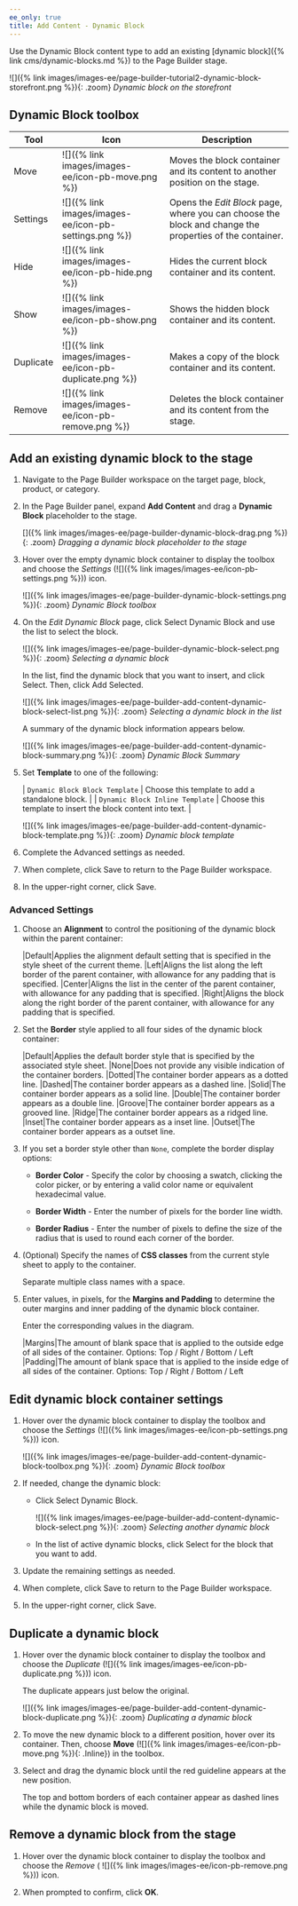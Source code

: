 ```yaml
---
ee_only: true
title: Add Content - Dynamic Block
---
```


Use the Dynamic Block content type to add an existing [dynamic block]({% link cms/dynamic-blocks.md %}) to the Page Builder stage.

![]({% link images/images-ee/page-builder-tutorial2-dynamic-block-storefront.png %}){: .zoom}
_Dynamic block on the storefront_

## Dynamic Block toolbox

| Tool      | Icon          | Description       |
| --------- | ------------- | ----------------- |
| Move      | ![]({% link images/images-ee/icon-pb-move.png %}) | Moves the block container and its content to another position on the stage.  |
| Settings  | ![]({% link images/images-ee/icon-pb-settings.png %}) | Opens the _Edit Block_ page, where you can choose the block and change the properties of the container. |
| Hide      | ![]({% link images/images-ee/icon-pb-hide.png %})| Hides the current block container and its content.  |
| Show      | ![]({% link images/images-ee/icon-pb-show.png %}) | Shows the  hidden block container and its content.  |
| Duplicate | ![]({% link images/images-ee/icon-pb-duplicate.png %}) | Makes a copy of the block container and its content.  |
| Remove    | ![]({% link images/images-ee/icon-pb-remove.png %})| Deletes the block container and its content from the stage. |

## Add an existing dynamic block to the stage

1. Navigate to the Page Builder workspace on the target page, block, product, or category.

1. In the Page Builder panel, expand **Add Content** and drag a **Dynamic Block** placeholder to the stage.

   []({% link images/images-ee/page-builder-dynamic-block-drag.png %}){: .zoom}
   _Dragging a dynamic block placeholder to the stage_

1. Hover over the empty dynamic block container to display the toolbox and choose the _Settings_ (![]({% link images/images-ee/icon-pb-settings.png %})) icon.

   ![]({% link images/images-ee/page-builder-dynamic-block-settings.png %}){: .zoom}
   _Dynamic Block toolbox_

1. On the _Edit Dynamic Block_ page, click <span class="btn">Select Dynamic Block</span> and use the list to select the block.

   ![]({% link images/images-ee/page-builder-dynamic-block-select.png %}){: .zoom}
   _Selecting a dynamic block_

   In the list, find the dynamic block that you want to insert, and click <span class="btn">Select</span>. Then, click <span class="btn">Add Selected</span>.

   ![]({% link images/images-ee/page-builder-add-content-dynamic-block-select-list.png %}){: .zoom}
   _Selecting a dynamic block in the list_

   A summary of the dynamic block information appears below.

   ![]({% link images/images-ee/page-builder-add-content-dynamic-block-summary.png %}){: .zoom}
   _Dynamic Block Summary_

1. Set **Template** to one of the following:

   | `Dynamic Block Block Template` | Choose this template to add a standalone block. |
   | `Dynamic Block Inline Template` | Choose this template to insert the block content into text. |

   ![]({% link images/images-ee/page-builder-add-content-dynamic-block-template.png %}){: .zoom}
   _Dynamic block template_

1. Complete the Advanced settings as needed.

1. When complete, click <span class="btn">Save</span> to return to the Page Builder workspace.

1. In the upper-right corner, click <span class="btn">Save</span>.

### Advanced Settings

1. Choose an **Alignment** to control the positioning of the dynamic block within the parent container:

   |Default|Applies the alignment default setting that is specified in the style sheet of the current theme.
   |Left|Aligns the list along the left border of the parent container, with allowance for any padding that is specified.
   |Center|Aligns the list in the center of the parent container, with allowance for any padding that is specified.
   |Right|Aligns the block along the right border of the parent container, with allowance for any padding that is specified.

1. Set the **Border** style applied to all four sides of the dynamic block container:

   |Default|Applies the default border style that is specified by the associated style sheet.
   |None|Does not provide any visible indication of the container borders.
   |Dotted|The container border appears as a dotted line.
   |Dashed|The container border appears as a dashed line.
   |Solid|The container border appears as a solid line.
   |Double|The container border appears as a double line.
   |Groove|The container border appears as a grooved line.
   |Ridge|The container border appears as a ridged line.
   |Inset|The container border appears as a inset line.
   |Outset|The container border appears as a outset line.

1. If you set a border style other than `None`, complete the border display options:

   - **Border Color** - Specify the color by choosing a swatch, clicking the color picker, or by entering a valid color name or equivalent hexadecimal value.

   - **Border Width** - Enter the number of pixels for the border line width.

   - **Border Radius** - Enter the number of pixels to define the size of the radius that is used to round each corner of the border.

1. (Optional) Specify the names of **CSS classes** from the current style sheet to apply to the container.

   Separate multiple class names with a space.

1. Enter values, in pixels, for the **Margins and Padding** to determine the outer margins and inner padding of the dynamic block container.

   Enter the corresponding values in the diagram.

   |Margins|The amount of blank space that is applied to the outside edge of all sides of the container. Options: Top / Right / Bottom / Left
   |Padding|The amount of blank space that is applied to the inside edge of all sides of the container. Options: Top / Right / Bottom / Left

## Edit dynamic block container settings

1. Hover over the dynamic block container to display the toolbox and choose the _Settings_ (![]({% link images/images-ee/icon-pb-settings.png %})) icon.

   ![]({% link images/images-ee/page-builder-add-content-dynamic-block-toolbox.png %}){: .zoom}
   _Dynamic Block toolbox_

1. If needed, change the dynamic block:

   - Click <span class="btn">Select Dynamic Block</span>.

      ![]({% link images/images-ee/page-builder-add-content-dynamic-block-select.png %}){: .zoom}
      _Selecting another dynamic block_

   - In the list of active dynamic blocks, click <span class="btn">Select</span> for the block that you want to add.

1. Update the remaining settings as needed.

1. When complete, click <span class="btn">Save</span> to return to the Page Builder workspace.

1. In the upper-right corner, click <span class="btn">Save</span>.

## Duplicate a dynamic block

1. Hover over the dynamic block container to display the toolbox and choose the _Duplicate_ (![]({% link images/images-ee/icon-pb-duplicate.png %})) icon.

   The duplicate appears just below the original.

   ![]({% link images/images-ee/page-builder-add-content-dynamic-block-duplicate.png %}){: .zoom}
   _Duplicating a dynamic block_

1. To move the new dynamic block to a different position, hover over its container. Then, choose **Move** (![]({% link images/images-ee/icon-pb-move.png %}){: .Inline}) in the toolbox.

1. Select and drag the dynamic block until the red guideline appears at the new position.

   The top and bottom borders of each container appear as dashed lines while the dynamic block is moved.

## Remove a dynamic block from the stage

1. Hover over the dynamic block container to display the toolbox and choose the _Remove_ ( ![]({% link images/images-ee/icon-pb-remove.png %})) icon.

1. When prompted to confirm, click **OK**.
